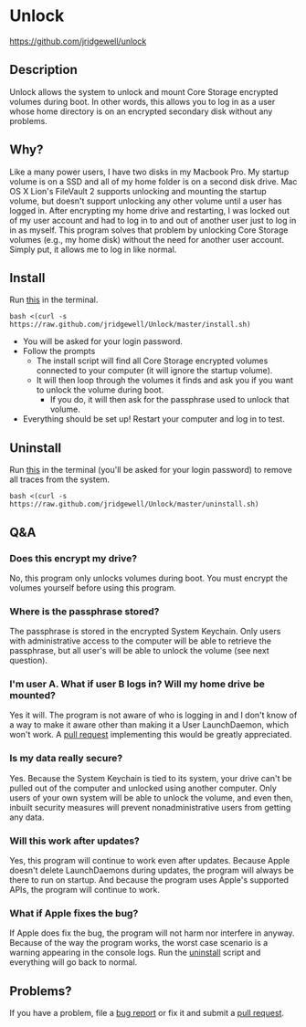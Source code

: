 Unlock
=========

https://github.com/jridgewell/unlock


## Description

Unlock allows the system to unlock and mount Core Storage encrypted volumes
during boot. In other words, this allows you to log in as a user whose home
directory is on an encrypted secondary disk without any problems.


## Why?

Like a many power users, I have two disks in my Macbook Pro. My startup volume
is on a SSD and all of my home folder is on a second disk drive. Mac OS X Lion's
FileVault 2 supports unlocking and mounting the startup volume, but doesn't
support unlocking any other volume until a user has logged in. After encrypting
my home drive and restarting, I was locked out of my user account and had to log
in to and out of another user just to log in in as myself. This program solves
that problem by unlocking Core Storage volumes (e.g., my home disk) without the
need for another user account. Simply put, it allows me to log in like normal.


## Install

Run [this][install] in the terminal.

    bash <(curl -s https://raw.github.com/jridgewell/Unlock/master/install.sh)

- You will be asked for your login password.
- Follow the prompts
  * The install script will find all Core Storage encrypted volumes connected to
	your computer (it will ignore the startup volume).
  * It will then loop through the volumes it finds and ask you if you want to
	unlock the volume during boot.
	+ If you do, it will then ask for the passphrase used to unlock that volume.
- Everything should be set up! Restart your computer and log in to test.


## Uninstall

Run [this][uninstall] in the terminal (you'll be asked for your login password)
to remove all traces from the system.

    bash <(curl -s https://raw.github.com/jridgewell/Unlock/master/uninstall.sh)


## Q&A

### Does this encrypt my drive?
No, this program only unlocks volumes during boot. You must encrypt the volumes
yourself before using this program.
### Where is the passphrase stored?
The passphrase is stored in the encrypted System Keychain. Only users with administrative access to the computer will be able to retrieve the passphrase, but all user's will be able to unlock the volume (see next question).
### I'm user A. What if user B logs in? Will my home drive be mounted?
Yes it will. The program is not aware of who is logging in and I don't know of a
way to make it aware other than making it a User LaunchDaemon, which won't work.
A [pull request][pull] implementing this would be greatly appreciated.
### Is my data really secure?
Yes. Because the System Keychain is tied to its system, your drive can't be pulled out of the computer and unlocked using another computer. Only users of your own system will be able to unlock the volume, and even then, inbuilt security measures will prevent nonadministrative users from getting any data.
### Will this work after updates?
Yes, this program will continue to work even after updates. Because Apple doesn't
delete LaunchDaemons during updates, the program will always be there to run on
startup. And because the program uses Apple's supported APIs, the program will
continue to work.
### What if Apple fixes the bug?
If Apple does fix the bug, the program will not harm nor interfere in anyway.
Because of the way the program works, the worst case scenario is a warning
appearing in the console logs. Run the [uninstall][uninstall] script and
everything will go back to normal.

## Problems?

If you have a problem, file a [bug report][issue] or fix it and submit a [pull
request][pull].

[install]: https://raw.github.com/jridgewell/Unlock/master/install.sh
[uninstall]: https://raw.github.com/jridgewell/Unlock/master/uninstall.sh
[issue]: https://github.com/jridgewell/unlock/issues
[pull]: https://github.com/jridgewell/unlock/pulls

